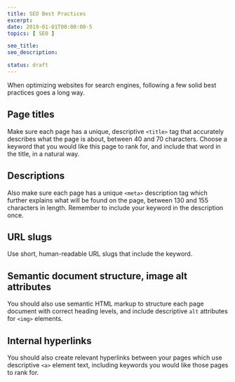 ```yaml
---
title: SEO Best Practices
excerpt: 
date: 2019-01-01T00:00:00-5
topics: [ SEO ]

seo_title: 
seo_description: 

status: draft
---
```


When optimizing websites for search engines, following a few solid best practices goes a long way.

## Page titles

Make sure each page has a unique, descriptive `<title>` tag that accurately describes what the page is about, between 40 and 70 characters. Choose a keyword that you would like this page to rank for, and include that word in the title, in a natural way.

## Descriptions

Also make sure each page has a unique `<meta>` description tag which further explains what will be found on the page, between 130 and 155 characters in length. Remember to include your keyword in the description once.

## URL slugs

Use short, human-readable URL slugs that include the keyword.

## Semantic document structure, image alt attributes

You should also use semantic HTML markup to structure each page document with correct heading levels, and include descriptive `alt` attributes for `<img>` elements.

## Internal hyperlinks

You should also create relevant hyperlinks between your pages which use descriptive `<a>` element text, including keywords you would like those pages to rank for.